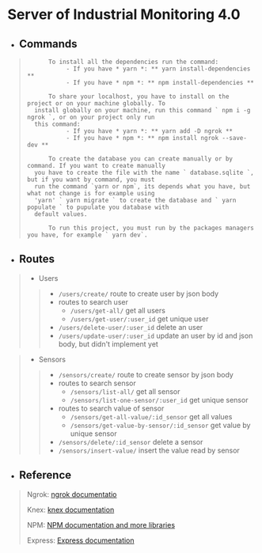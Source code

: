 # Server of Industrial Monitoring 4.0

- ## Commands

>
>           To install all the dependencies run the command: 
>                - If you have * yarn *: ** yarn install-dependencies **
>                - If you have * npm *: ** npm install-dependencies **
>
>           To share your localhost, you have to install on the project or on your machine globally. To
>       install globally on your machine, run this command ` npm i -g ngrok `, or on your project only run
>       this command: 
>                - If you have * yarn *: ** yarn add -D ngrok **
>                - If you have * npm *: ** npm install ngrok --save-dev **
>
>           To create the database you can create manually or by command. If you want to create manually
>       you have to create the file with the name ` database.sqlite `, but if you want by command, you must
>       run the command `yarn or npm`, its depends what you have, but what not change is for example using 
>       'yarn' ` yarn migrate ` to create the database and ` yarn populate ` to pupulate you database with
>       default values.
>
>           To run this project, you must run by the packages managers you have, for example ` yarn dev`.
>

- ## Routes

> - Users
>> - `/users/create/` route to create user by json body
>> - routes to search user
>>    - `/users/get-all/` get all users
>>    - `/users/get-user/:user_id` get unique user
>> - `/users/delete-user/:user_id` delete an user
>> - `/users/update-user/:user_id` update an user by id and json body, but didn't implement yet

> - Sensors
>> - `/sensors/create/` route to create sensor by json body
>> - routes to search sensor
>>    - `/sensors/list-all/` get all sensor
>>    - `/sensors/list-one-sensor/:user_id` get unique sensor
>> - routes to search value of sensor
>>    - `/sensors/get-all-value/:id_sensor` get all values
>>    - `/sensors/get-value-by-sensor/:id_sensor` get value by unique sensor
>> - `/sensors/delete/:id_sensor` delete a sensor
>> - `/sensors/insert-value/` insert the value read by sensor

- ## Reference

>
>   Ngrok: [ngrok documentatio](https://dashboard.ngrok.com/get-started/setup)
>
>   Knex: [knex documentation](http://knexjs.org/)
>
>   NPM: [NPM documentation and more libraries](https://docs.npmjs.com/)
>
>   Express: [Express documentation](https://expressjs.com/pt-br/)
>
